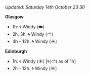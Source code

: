 *Updated: Saturday 14th October 23:30*

**Glasgow**

* 1h: :cyclone: Windy (:cloud:)
* 2h, 3h: :cyclone: Windy (:partly_sunny:)
* 4h - 12h: :cyclone: Windy (:sunny:)

**Edinburgh**

* 1h: :cyclone: Windy (:sunny:) [:cyclone:(:partly_sunny:) as of 1h]
* 2h - 12h: :cyclone: Windy (:sunny:)
